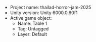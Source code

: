 <!-- UNITY CODE ASSIST INSTRUCTIONS START -->
- Project name: thailad-horror-jam-2025
- Unity version: Unity 6000.0.60f1
- Active game object:
  - Name: Table 1
  - Tag: Untagged
  - Layer: Default
<!-- UNITY CODE ASSIST INSTRUCTIONS END -->